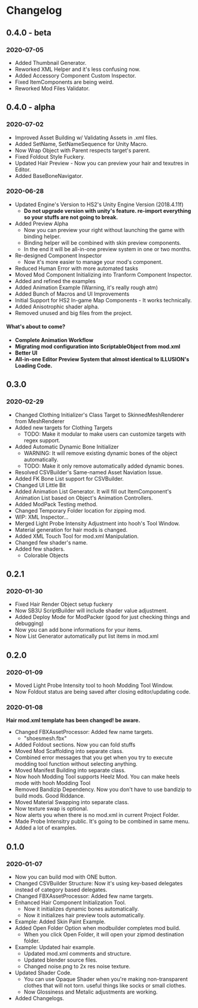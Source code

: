 # Changelog

## 0.4.0 - beta

### 2020-07-05

- Added Thumbnail Generator.
- Reworked XML Helper and it's less confusing now.
- Added Accessory Component Custom Inspector.
- Fixed ItemComponents are being weird.
- Reworked Mod Files Validator.

## 0.4.0 - alpha

### 2020-07-02

- Improved Asset Building w/ Validating Assets in .xml files.
- Added SetName, SetNameSequence for Unity Macro.
- Now Wrap Object with Parent respects target's parent.
- Fixed Foldout Style Fuckery.
- Updated Hair Preview - Now you can preview your hair and texutres in Editor.
- Added BaseBoneNavigator.

### 2020-06-28

- Updated Engine's Version to HS2's Unity Engine Version (2018.4.11f)
  - **Do not upgrade version with unity's feature. re-import everything so your stuffs are not going to break.**
- Added Preview Alpha 
  - Now you can preview your right without launching the game with binding helper.
  - Binding helper will be combined with skin preview components.
  - In the end it will be all-in-one preview system in one or two months.
- Re-designed Component Inspector
  - Now it's more easier to manage your mod's component.
- Reduced Human Error with more automated tasks
- Moved Mod Component Initializing into Tranform Component Inspector. 
- Added and refined the examples
- Added Animation Example (Warning, it's really rough atm)
- Added Bunch of Macros and UI Improvements
- Initial Support for HS2 In-game Map Components - It works technically.
- Added Anisotrophic shader alpha.
- Removed unused and big files from the project.

#### What's about to come?

- **Complete Animation Workflow**
- **Migrating mod configuration into ScriptableObject from mod.xml**
- **Better UI**
- **All-in-one Editor Preview System that almost identical to ILLUSION's Loading Code.**

## 0.3.0

### 2020-02-29

- Changed Clothing Initializer's Class Target to SkinnedMeshRenderer from MeshRenderer
- Added new targets for Clothing Targets 
    - TODO: Make it modular to make users can customize targets with regex support.
- Added Automatic Dynamic Bone Initializer 
    - WARNING: It will remove existing dynamic bones of the object automatically.
    - TODO: Make it only remove automatically added dynamic bones.
- Resolved CSVBuilder's Same-named Asset Naviation Issue.
- Added FK Bone List support for CSVBuilder.
- Changed UI Little Bit
- Added Animation List Generator. It will fill out ItemComponent's Animation List based on Object's Animation Controllers.
- Added ModPack Testing method.
- Changed Temporary Folder location for zipping mod.
- WIP: XML Inspector...
- Merged Light Probe Intensity Adjustment into hooh's Tool Window.
- Material generation for hair mods is changed.
- Added XML Touch Tool for mod.xml Manipulation.
- Changed few shader's name.
- Added few shaders.
    - Colorable Objects

## 0.2.1

### 2020-01-30

- Fixed Hair Render Object setup fuckery
- Now SB3U ScriptBuilder will include shader value adjustment.
- Added Deploy Mode for ModPacker (good for just checking things and debugging)
- Now you can add bone informations for your items.
- Now List Generator automatically put list items in mod.xml

## 0.2.0

### 2020-01-09

- Moved Light Probe Intensity tool to hooh Modding Tool Window.
- Now Foldout status are being saved after closing editor/updating code.

### 2020-01-08

**Hair mod.xml template has been changed! be aware.**

- Changed FBXAssetProcessor: Added few name targets. 
  - "shoesmesh.fbx"
- Added Foldout sections. Now you can fold stuffs
- Moved Mod Scaffolding into separate class.
- Combined error messages that you get when you try to execute modding tool function without selecting anything.
- Moved Manifest Building into separate class.
- Now hooh Modding Tool supports Heelz Mod. You can make heels mode with hooh Modding Tool
- Removed Bandizip Dependency. Now you don't have to use bandizip to build mods. Good Riddance.
- Moved Material Swapping into separate class. 
- Now texture swap is optional.
- Now alerts you when there is no mod.xml in current Project Folder.
- Made Probe Intensitry public. It's going to be combined in same menu.
- Added a lot of examples.

## 0.1.0

### 2020-01-07

- Now you can build mod with ONE button.
- Changed CSVBuilder Structure: Now it's using key-based delegates instead of category based delegates. 
- Changed FBXAssetProcessor: Added few name targets. 
- Enhanced Hair Component Initialization Tool.
  - Now it initializes dynamic bones automatically.
  - Now it initializes hair preview tools automatically.
- Example: Added Skin Paint Example.
- Added Open Folder Option when modbuilder completes mod build.
  - When you click Open Folder, it will open your zipmod destination folder.
- Example: Updated hair example.
  - Updated mod.xml comments and structure.
  - Updated blender source files.
  - Changed noise.png to 2x res noise texture.
- Updated Shader Code.
  - You can use Opaque Shader when you're making non-transparent clothes that will not torn. useful things like socks or small clothes.
  - Now Glossiness and Metalic adjustments are working.
- Added Changelogs.

